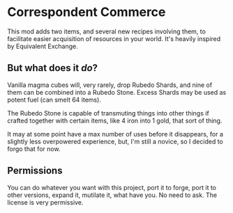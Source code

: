 # Correspondent Commerce

This mod adds two items, and several new recipes involving them, to facilitate easier acquisition of resources in your world. It's heavily inspired by Equivalent Exchange.

## But what does it *do*?

Vanilla magma cubes will, very rarely, drop Rubedo Shards, and nine of them can be combined into a Rubedo Stone. Excess Shards may be used as potent fuel (can smelt 64 items).

The Rubedo Stone is capable of transmuting things into other things if crafted together with certain items, like 4 iron into 1 gold, that sort of thing.

It may at some point have a max number of uses before it disappears, for a slightly less overpowered experience, but, I'm still a novice, so I decided to forgo that for now.

## Permissions

You can do whatever you want with this project, port it to forge, port it to other versions, expand it, mutilate it, what have you. No need to ask. The license is very permissive.
